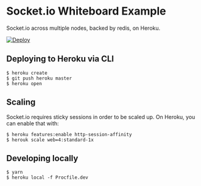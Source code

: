 # Socket.io Whiteboard Example

Socket.io across multiple nodes, backed by redis, on Heroku.

[![Deploy](https://www.herokucdn.com/deploy/button.svg)](https://heroku.com/deploy)

## Deploying to Heroku via CLI

```
$ heroku create
$ git push heroku master
$ heroku open
```

## Scaling

Socket.io requires sticky sessions in order to be scaled up.
On Heroku, you can enable that with:

```
$ heroku features:enable http-session-affinity
$ herouk scale web=4:standard-1x
```

## Developing locally

```
$ yarn
$ heroku local -f Procfile.dev
```

